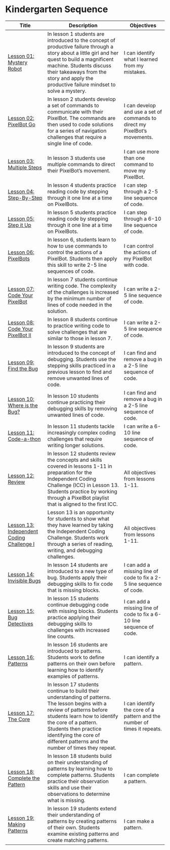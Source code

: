 # Kindergarten Sequence

| Title             | Description        | Objectives |
| ------------------|--------------------| -----------|
|[Lesson 01: Mystery Robot](https://drive.google.com/open?id=1uZr3fvwxrdBftFL0jbRY1EaM9r5j-bC9XG1LCo0MJXk)|In lesson 1 students are introduced to the concept of productive failure through a story about a little girl and her quest to build a magnificent machine. Students discuss their takeaways from the story and apply the productive failure mindset to solve a mystery.|I can identify what I learned from my mistakes.|
|[Lesson 02: PixelBot Go](https://drive.google.com/open?id=1CebXDU3qMrx2H1cx7Vw9juabUVq6f-PzXsqRNJyIl88) |In lesson 2 students develop a set of commands to communicate with their PixelBot. The commands are then used to code solutions for a series of navigation challenges that require a single line of code.|I can develop and use a set of commands to direct my PixelBot’s movements.|
|[Lesson 03: Multiple Steps](https://drive.google.com/open?id=1nz95hjmBjFBcR0PVlhFFkXCb4H2rT14YqZ_od4XHFws)|In lesson 3 students use multiple commands to direct their PixelBot’s movement.|I can use more than one command to move my PixelBot.|
|[Lesson 04: Step-By-Step](https://drive.google.com/open?id=1ZjKL3lwZmdnrzsJj5FDhGGg9hvYhF6gpbW9gtD-ntcQ)|In lesson 4 students practice reading code by stepping through it one line at a time on PixelBots.|I can step through a 2-5 line sequence of code.|
|[Lesson 05: Step it Up](https://drive.google.com/open?id=180gTeHo3T4pv9_dRdilUq405yk2C3AchXk_PefHQXN8)|In lesson 5 students practice reading code by stepping through it one line at a time on PixelBots.|I can step through a 6-10 line sequence of code.|
|[Lesson 06: PixelBots](https://drive.google.com/open?id=1Ko-CXrYpCt_eqVvZpb4t9zAbVVWzDiCtlS3xBu3vi4I)|In lesson 6, students learn to how to use commands to control the actions of a PixelBot. Students then apply this skill to write 2-5 line sequences of code.|I can control the actions of my PixelBot with code.|
|[Lesson 07: Code Your PixelBot](https://drive.google.com/open?id=1-nrZucBrq6EMnCzjSFfjY2CZNuR6JC8Y9r9SorvDjXM)|In lesson 7 students continue writing code. The complexity of the challenges is increased by the minimum number of lines of code needed in the solution.|I can write a 2-5 line sequence of code.|
|[Lesson 08: Code Your PixelBot II](https://drive.google.com/open?id=1J_muEjOCS_Ubd0PdBKfw1hKwYbJ9D5LCGBKK30G3XSg)|In lesson 8 students continue to practice writing code to solve challenges that are similar to those in lesson 7.|I can write a 2-5 line sequence of code.|
|[Lesson 09: Find the Bug](https://drive.google.com/open?id=1so_ufRCu6WpzeIFavgvGRZmZj0FTrqG5TzrcZWtmGGE)|In lesson 9 students are introduced to the concept of debugging. Students use the stepping skills practiced in a previous lesson to find and remove unwanted lines of code.|I can find and remove a bug in a 2-5 line sequence of code.|
|[Lesson 10: Where is the Bug?](https://drive.google.com/open?id=1RfCevwYTecDksz_w6haIoL48SKvPJXFvTunrEpbTnqo)|In lesson 10 students continue practicing their debugging skills by removing unwanted lines of code.|I can find and remove a bug in a 2-5 line sequence of code.|
|[Lesson 11: Code-a-thon](https://drive.google.com/open?id=11b0Jk8TbD97xmpsKN5Ytkmu3dJctv92-aWYV4qJzlC0)|In lesson 11 students tackle increasingly complex coding challenges that require writing longer solutions.|I can write a 6-10 line sequence of code.|
|[Lesson 12: Review](https://drive.google.com/open?id=1Gg1wXeQYsodPqoq4fr_ICjiA6U-zuLz4i6l8d4xUmKw)|In lesson 12 students review the concepts and skills covered in lessons 1-11 in preparation for the Independent Coding Challenge (ICC) in Lesson 13. Students practice by working through a PixelBot playlist that is aligned to the first ICC.|All objectives from lessons 1-11.|
|[Lesson 13: Independent Coding Challenge I](https://drive.google.com/open?id=1flV6YZyhnV2NgOVdQu7D56GF32ZRbGBTvgGrQl9fLyY)|Lesson 13 is an opportunity for students to show what they have learned by taking the Independent Coding Challenge. Students work through a series of reading, writing, and debugging challenges.|All objectives from lessons 1-11.|
|[Lesson 14: Invisible Bugs](https://drive.google.com/open?id=1Z4h3fpgVI4XJ23DlRn5-KBKZfuRm4XQ8YEGlg1fZbeA)|In lesson 14 students are introduced to a new type of bug. Students apply their debugging skills to fix code that is missing blocks.|I can add a missing line of code to fix a 2-5 line sequence of code.|
|[Lesson 15: Bug Detectives](https://drive.google.com/open?id=1TDY0iQjCywXWo4jHg_6QUT-Xp2ounYjqOSzgVpr58sk)|In lesson 15 students continue debugging code with missing blocks. Students practice applying their debugging skills to challenges with increased line counts.|I can add a missing line of code to fix a 6-10 line sequence of code.|
|[Lesson 16: Patterns](https://drive.google.com/open?id=1rdfnAV9hFj37B9eCYA1qWVKGnXFz5IDrs9V4vPfXjB0)|In lesson 16 students are introduced to patterns. Students work to define patterns on their own before learning how to identify examples of patterns.|I can identify a pattern.|
|[Lesson 17: The Core](https://drive.google.com/open?id=18cHNG9L3YKZaOAvyb07xKHhCi5rCg06A9861XmgeIno)|In lesson 17 students continue to build their understanding of patterns. The lesson begins with a review of patterns before students learn how to identify the core of a pattern. Students then practice identifying the core of different patterns and the number of times they repeat.|I can identify the core of a pattern and the number of times it repeats.|
|[Lesson 18: Complete the Pattern](https://drive.google.com/open?id=1Ll6vy2NUhulxFV_IWpBaPBrPNn_tLW1n7wjVU7CZB_A)|In lesson 18 students build on their understanding of patterns by learning how to complete patterns. Students practice their observation skills and use their observations to determine what is missing.|I can complete a pattern.|
|[Lesson 19: Making Patterns](https://drive.google.com/open?id=1Cgdhd2NVHWroyBcEkKdPc1Ga9S8NY5detAUEPeeplJg)|In lesson 19 students extend their understanding of patterns by creating patterns of their own. Students examine existing patterns and create matching patterns.|I can make a pattern.|
